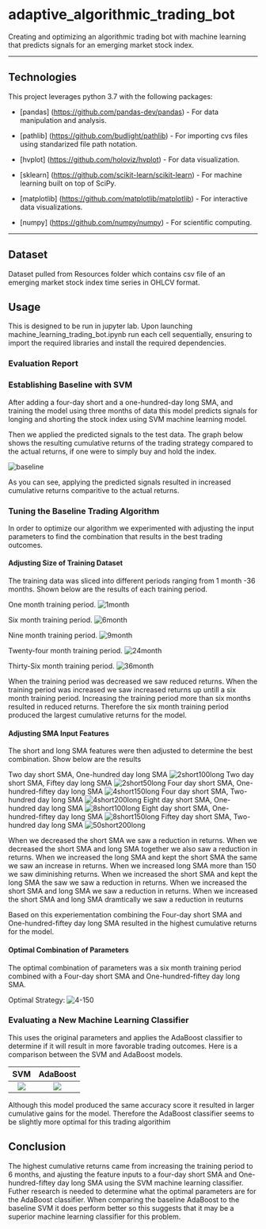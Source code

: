 # adaptive_algorithmic_trading_bot

Creating and optimizing an algorithmic trading bot with machine learning that predicts signals for an emerging market stock index.

---

## Technologies

This project leverages python 3.7 with the following packages:

* [pandas] (https://github.com/pandas-dev/pandas) - For data manipulation and analysis.

* [pathlib] (https://github.com/budlight/pathlib) - For importing cvs files using standarized file path notation.

* [hvplot] (https://github.com/holoviz/hvplot) - For data visualization.

* [sklearn] (https://github.com/scikit-learn/scikit-learn) - For machine learning built on top of SciPy.

* [matplotlib] (https://github.com/matplotlib/matplotlib) - For interactive data visualizations.

* [numpy] (https://github.com/numpy/numpy) - For scientific computing.


---

## Dataset

Dataset pulled from Resources folder which contains csv file of an emerging market stock index time series in OHLCV format.


## Usage

This is designed to be run in jupyter lab. Upon launching machine_learning_trading_bot.ipynb run each cell sequentially, ensuring to import the required libraries and install the required dependencies.

### Evaluation Report

### Establishing Baseline with SVM

After adding a four-day short and a one-hundred-day long SMA, and training the model using three months of data this model predicts signals for longing and shorting the stock index using SVM machine learning model.

Then we applied the predicted signals to the test data. The graph below shows the resulting cumulative returns of the trading strategy compared to the actual returns, if one were to simply buy and hold the index.

![baseline](Images/3month_baseline.png)

As you can see, applying the predicted signals resulted in increased cumulative returns comparitive to the actual returns. 


### Tuning the Baseline Trading Algorithm

In order to optimize our algorithm we experimented with adjusting the input parameters to find the combination that results in the best trading outcomes.

#### Adjusting Size of Training Dataset

The training data was sliced into different periods ranging from 1 month -36 months. Shown below are the results of each training period.

One month training period.
![1month](Images/1month.png)

Six month training period.
![6month](Images/6month.png)

Nine month training period.
![9month](Images/9month.png)

Twenty-four month training period.
![24month](Images/24month.png)

Thirty-Six month training period.
![36month](Images/36month.png)

When the training period was decreased we saw reduced returns. When the training period was increased we saw increased returns up untill a six month training period. Increasing the training period more than six months resulted in reduced returns. Therefore the six month training period produced the largest cumulative returns for the model.

#### Adjusting SMA Input Features

The short and long SMA features were then adjusted to determine the best combination. Show below are the results

Two day short SMA, One-hundred day long SMA
![2short100long](Images/2short100long.png)
Two day short SMA, Fiftey day long SMA
![2short50long](Images/2short50long.png)
Four day short SMA, One-hundred-fiftey day long SMA
![4short150long](Images/4short150long.png)
Four day short SMA, Two-hundred day long SMA
![4short200long](Images/4short200long.png)
Eight day short SMA, One-hundred day long SMA
![8short100long](Images/8short100long.png)
Eight day short SMA, One-hundred-fiftey day long SMA
![8short150long](Images/8short150long.png)
Fiftey day short SMA, Two-hundred day long SMA
![50short200long](Images/50short200long.png)

When we decreased the short SMA we saw a reduction in returns. When we decreased the short SMA and long SMA together we also saw a reduction in returns. When we increased the long SMA and kept the short SMA the same we saw an increase in returns. When we increased long SMA more than 150 we saw diminishing returns. When we increased the short SMA and kept the long SMA the saw we saw a reduction in returns. When we increased the short SMA and long SMA we saw a reduction in returns. When we increased the short SMA and long SMA dramtically we saw a reduction in reuturns

Based on this experiementation combining the Four-day short SMA and One-hundred-fiftey day long SMA resulted in the highest cumulative returns for the model.

#### Optimal Combination of Parameters

The optimal combination of parameters was a six month training period combined with a Four-day short SMA and One-hundred-fiftey day long SMA. 

Optimal Strategy:
![4-150](Images/4short150long.png)

### Evaluating a New Machine Learning Classifier

This uses the original parameters and applies the AdaBoost classifier to determine if it will result in more favorable trading outcomes. Here is a comparison between the SVM and AdaBoost models.

SVM                        |  AdaBoost
:-------------------------:|:-------------------------:
![](Images/3month_baseline.png)   |  ![](Images/ada_baseline.png)


Although this model produced the same accuracy score it resulted in larger cumulative gains for the model. Therefore the AdaBoost classifier seems to be slightly more optimal for this trading algorithim

## Conclusion

The highest cumulative returns came from increasing the training period to 6 months, and ajusting the feature inputs to a four-day short SMA and One-hundred-fiftey day long SMA using the SVM machine learning classifier. Futher research is needed to determine what the optimal parameters are for the AdaBoost classifier. When comparing the baseline AdaBoost to the baseline SVM it does perform better so this suggests that it may be a superior machine learning classifier for this problem.